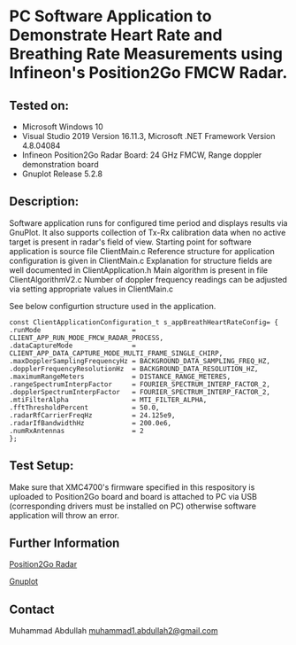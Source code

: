 # PC Software Application to Demonstrate Heart Rate and Breathing Rate Measurements using Infineon's Position2Go FMCW Radar.

## Tested on: 
+ Microsoft Windows 10
+ Visual Studio 2019 Version 16.11.3, Microsoft .NET Framework Version 4.8.04084
+ Infineon Position2Go Radar Board: 24 GHz FMCW, Range doppler demonstration board
+ Gnuplot Release 5.2.8


## Description:

Software application runs for configured time period and displays results via GnuPlot. 
It also supports collection of Tx-Rx calibration data when no active target is present in radar's field of view. 
Starting point for software application is source file ClientMain.c
Reference structure for application configuration is given in ClientMain.c
Explanation for structure fields are well documented in ClientApplication.h
Main algorithm is present in file ClientAlgorithmV2.c
Number of doppler frequency readings can be adjusted via setting appropriate values in ClientMain.c

See below configurtion structure used in the application. 

```
const ClientApplicationConfiguration_t s_appBreathHeartRateConfig= {
.runMode                       = CLIENT_APP_RUN_MODE_FMCW_RADAR_PROCESS,
.dataCaptureMode               = CLIENT_APP_DATA_CAPTURE_MODE_MULTI_FRAME_SINGLE_CHIRP,
.maxDopplerSamplingFrequencyHz = BACKGROUND_DATA_SAMPLING_FREQ_HZ,
.dopplerFrequencyResolutionHz  = BACKGROUND_DATA_RESOLUTION_HZ,
.maximumRangeMeters            = DISTANCE_RANGE_METERES,
.rangeSpectrumInterpFactor     = FOURIER_SPECTRUM_INTERP_FACTOR_2,
.dopplerSpectrumInterpFactor   = FOURIER_SPECTRUM_INTERP_FACTOR_2,
.mtiFilterAlpha                = MTI_FILTER_ALPHA,
.fftThresholdPercent           = 50.0,
.radarRfCarrierFreqHz          = 24.125e9,
.radarIfBandwidthHz            = 200.0e6,
.numRxAntennas                 = 2
};
```

## Test Setup:

Make sure that XMC4700's firmware specified in this respository is uploaded to Position2Go board and board is attached
to PC via USB (corresponding drivers must be installed on PC) otherwise software application will throw an error.

## Further Information

[Position2Go Radar](https://www.infineon.com/cms/en/product/evaluation-boards/demo-position2go/)

[Gnuplot](http://www.gnuplot.info/)

## Contact

Muhammad Abdullah
muhammad1.abdullah2@gmail.com

